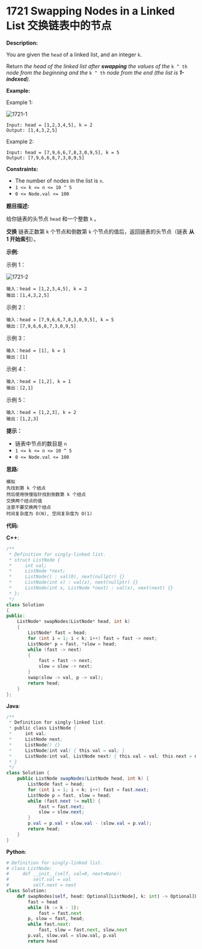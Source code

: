 # 1721 Swapping Nodes in a Linked List 交换链表中的节点

__Description:__

You are given the `head` of a linked list, and an integer `k`.

Return _the head of the linked list after __swapping__ the values of the_ `k ^ th` _node from the beginning and the_ `k ^ th` _node from the end (the list is __1-indexed__)._

__Example:__

Example 1:

![1721-1](https://assets.leetcode.com/uploads/2020/09/21/linked1.jpg)

```text
Input: head = [1,2,3,4,5], k = 2
Output: [1,4,3,2,5]
```

Example 2:

```text
Input: head = [7,9,6,6,7,8,3,0,9,5], k = 5
Output: [7,9,6,6,8,7,3,0,9,5]
```

__Constraints:__

- The number of nodes in the list is `n`.
- `1 <= k <= n <= 10 ^ 5`
- `0 <= Node.val <= 100`

__题目描述:__

给你链表的头节点 `head` 和一个整数 `k` 。

__交换__ 链表正数第 `k` 个节点和倒数第 `k` 个节点的值后，返回链表的头节点（链表 __从 1 开始索引__）。

__示例:__

示例 1：

![1721-2](https://assets.leetcode-cn.com/aliyun-lc-upload/uploads/2021/01/10/linked1.jpg)

```text
输入：head = [1,2,3,4,5], k = 2
输出：[1,4,3,2,5]
```

示例 2：

```text
输入：head = [7,9,6,6,7,8,3,0,9,5], k = 5
输出：[7,9,6,6,8,7,3,0,9,5]
```

示例 3：

```text
输入：head = [1], k = 1
输出：[1]
```

示例 4：

```text
输入：head = [1,2], k = 1
输出：[2,1]
```

示例 5：

```text
输入：head = [1,2,3], k = 2
输出：[1,2,3]
```

__提示：__

- 链表中节点的数目是 `n`
- `1 <= k <= n <= 10 ^ 5`
- `0 <= Node.val <= 100`

__思路:__

```text
模拟
先找到第 k 个结点
然后使用快慢指针找到倒数第 k 个结点
交换两个结点的值
注意不要交换两个结点
时间复杂度为 O(N), 空间复杂度为 O(1)
```

__代码:__

__C++__:

```C++
/**
 * Definition for singly-linked list.
 * struct ListNode {
 *     int val;
 *     ListNode *next;
 *     ListNode() : val(0), next(nullptr) {}
 *     ListNode(int x) : val(x), next(nullptr) {}
 *     ListNode(int x, ListNode *next) : val(x), next(next) {}
 * };
 */
class Solution 
{
public:
    ListNode* swapNodes(ListNode* head, int k) 
    {
        ListNode* fast = head;
        for (int i = 1; i < k; i++) fast = fast -> next;
        ListNode* p = fast, *slow = head;
        while (fast -> next)
        {
            fast = fast -> next;
            slow = slow -> next;
        }
        swap(slow -> val, p -> val);
        return head;
    }
};
```

__Java__:

```Java
/**
 * Definition for singly-linked list.
 * public class ListNode {
 *     int val;
 *     ListNode next;
 *     ListNode() {}
 *     ListNode(int val) { this.val = val; }
 *     ListNode(int val, ListNode next) { this.val = val; this.next = next; }
 * }
 */
class Solution {
    public ListNode swapNodes(ListNode head, int k) {
        ListNode fast = head;
        for (int i = 1; i < k; i++) fast = fast.next;
        ListNode p = fast, slow = head;
        while (fast.next != null) {
            fast = fast.next;
            slow = slow.next;
        }
        p.val = p.val + slow.val - (slow.val = p.val);
        return head;
    }
}
```

__Python__:

```Python
# Definition for singly-linked list.
# class ListNode:
#     def __init__(self, val=0, next=None):
#         self.val = val
#         self.next = next
class Solution:
    def swapNodes(self, head: Optional[ListNode], k: int) -> Optional[ListNode]:
        fast = head
        while (k := k - 1):
            fast = fast.next
        p, slow = fast, head;
        while fast.next:
            fast, slow = fast.next, slow.next
        p.val, slow.val = slow.val, p.val
        return head
```
